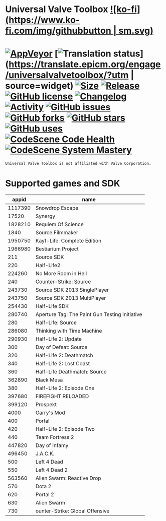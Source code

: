 # Universal Valve Toolbox  [![ko-fi](https://www.ko-fi.com/img/githubbutton | sm.svg)](https://ko-fi.com/B0B81CUI4)

# [![AppVeyor](https://img.shields.io/appveyor/ci/stamepicmorg/universalvalvetoolbox?style=flat-square)](https://ci.appveyor.com/project/stamepicmorg/universalvalvetoolbox)  [![Translation status](https://translate.epicm.org/widgets/universalvalvetoolbox/-/svg-badge.svg)](https://translate.epicm.org/engage/universalvalvetoolbox/?utm | source=widget) [![Size](https://img.shields.io/github/repo-size/EpicMorg/UniversalValveToolbox?label=size&style=flat-square)](https://github.com/EpicMorg/UniversalValveToolbox/archive/master.zip) [![Release](https://img.shields.io/github/v/release/EpicMorg/UniversalValveToolbox?style=flat-square)](https://github.com/EpicMorg/UniversalValveToolbox/releases) [![GitHub license](https://img.shields.io/github/license/EpicMorg/UniversalValveToolbox.svg?style=popout-square)](LICENSE.md) [![Changelog](https://img.shields.io/badge/Changelog-yellow.svg?style=popout-square)](CHANGELOG.md) [![Activity](https://img.shields.io/github/commit-activity/w/EpicMorg/UniversalValveToolbox?&style=flat-square)](https://github.com/EpicMorg/UniversalValveToolbox/commits) [![GitHub issues](https://img.shields.io/github/issues/EpicMorg/UniversalValveToolbox.svg?style=popout-square)](https://github.com/EpicMorg/UniversalValveToolbox/issues) [![GitHub forks](https://img.shields.io/github/forks/EpicMorg/UniversalValveToolbox.svg?style=popout-square)](https://github.com/EpicMorg/UniversalValveToolbox/network) [![GitHub stars](https://img.shields.io/github/stars/EpicMorg/UniversalValveToolbox.svg?style=popout-square)](https://github.com/EpicMorg/UniversalValveToolbox/stargazers) [![GitHub uses](https://img.shields.io/sourcegraph/rrc/github.com/EpicMorg/UniversalValveToolbox?style=flat-square)](https://github.com/EpicMorg/UniversalValveToolbox/pulse) [![CodeScene Code Health](https://codescene.io/projects/6852/status-badges/code-health)](https://codescene.io/projects/6852) [![CodeScene System Mastery](https://codescene.io/projects/6852/status-badges/system-mastery)](https://codescene.io/projects/6852)

`Universal Valve Toolbox is not affiliated with Valve Corporation.`

# Supported games and SDK
appid | name
--- | --- 
1117390 | Snowdrop Escape
17520 | Synergy
1828210 | Requiem Of Science
1840 | Source Filmmaker
1950750 | Kayf-Life: Complete Edition
1966980 | Bestiarium Project
211 | Source SDK
220 | Half-Life2
224260 | No More Room in Hell
240 | Counter-Strike: Source
243730 | Source SDK 2013 SinglePlayer
243750 | Source SDK 2013 MultiPlayer
254430 | Half-Life SDK
280740 | Aperture Tag: The Paint Gun Testing Initiative
280 | Half-Life: Source
286080 | Thinking with Time Machine
290930 | Half-Life 2: Update
300 | Day of Defeat: Source
320 | Half-Life 2: Deathmatch
340 | Half-Life 2: Lost Coast
360 | Half-Life Deathmatch: Source
362890 | Black Mesa
380 | Half-Life 2: Episode One
397680 | FIREFIGHT RELOADED
399120 | Prospekt
4000 | Garry's Mod
400 | Portal
420 | Half-Life 2: Episode Two
440 | Team Fortress 2
447820 | Day of Infamy
496450 | J.A.C.K.
500 | Left 4 Dead
550 | Left 4 Dead 2
563560 | Alien Swarm: Reactive Drop
570 | Dota 2
620 | Portal 2
630 | Alien Swarm
730 | ounter-Strike: Global Offensive
